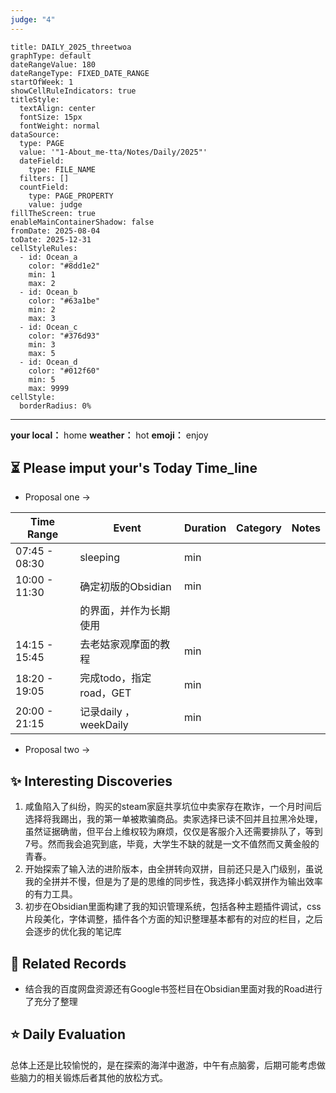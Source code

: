 ```yaml
---
judge: "4"
---
```

```contributionGraph
title: DAILY_2025_threetwoa
graphType: default
dateRangeValue: 180
dateRangeType: FIXED_DATE_RANGE
startOfWeek: 1
showCellRuleIndicators: true
titleStyle:
  textAlign: center
  fontSize: 15px
  fontWeight: normal
dataSource:
  type: PAGE
  value: '"1-About_me-tta/Notes/Daily/2025"'
  dateField:
    type: FILE_NAME
  filters: []
  countField:
    type: PAGE_PROPERTY
    value: judge
fillTheScreen: true
enableMainContainerShadow: false
fromDate: 2025-08-04
toDate: 2025-12-31
cellStyleRules:
  - id: Ocean_a
    color: "#8dd1e2"
    min: 1
    max: 2
  - id: Ocean_b
    color: "#63a1be"
    min: 2
    max: 3
  - id: Ocean_c
    color: "#376d93"
    min: 3
    max: 5
  - id: Ocean_d
    color: "#012f60"
    min: 5
    max: 9999
cellStyle:
  borderRadius: 0%

```
---


**your local：** home
**weather：** hot
**emoji：**  enjoy




## ⏳  Please imput your's Today Time_line
- Proposal one -> 

| Time Range    | Event              | Duration | Category | Notes |
| ------------- | ------------------ | -------- | -------- | ----- |
| 07:45 - 08:30 | sleeping           | min      |          |       |
| 10:00 - 11:30 | 确定初版的Obsidian      | min      |          |       |
|               | 的界面，并作为长期使用        |          |          |       |
| 14:15 - 15:45 | 去老姑家观摩面的教程         | min      |          |       |
| 18:20 - 19:05 | 完成todo，指定road，GET  | min      |          |       |
| 20:00 - 21:15 | 记录daily ，weekDaily | min      |          |       |
- Proposal two -> 



## ✨ Interesting Discoveries
1. 咸鱼陷入了纠纷，购买的steam家庭共享坑位中卖家存在欺诈，一个月时间后选择将我踢出，我的第一单被欺骗商品。卖家选择已读不回并且拉黑冷处理，虽然证据确凿，但平台上维权较为麻烦，仅仅是客服介入还需要排队了，等到7号。然而我会追究到底，毕竟，大学生不缺的就是一文不值然而又黄金般的青春。
2. 开始探索了输入法的进阶版本，由全拼转向双拼，目前还只是入门级别，虽说我的全拼并不慢，但是为了是的思维的同步性，我选择小鹤双拼作为输出效率的有力工具。
3. 初步在Obsidian里面构建了我的知识管理系统，包括各种主题插件调试，css片段美化，字体调整，插件各个方面的知识整理基本都有的对应的栏目，之后会逐步的优化我的笔记库


## 🔗 Related Records

- 结合我的百度网盘资源还有Google书签栏目在Obsidian里面对我的Road进行了充分了整理



## ⭐ Daily Evaluation  
总体上还是比较愉悦的，是在探索的海洋中遨游，中午有点脑雾，后期可能考虑做些脑力的相关锻炼后者其他的放松方式。


















